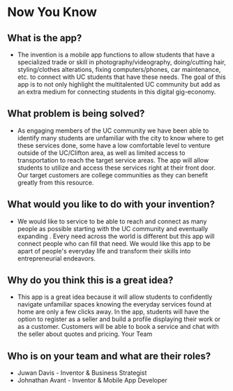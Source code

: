 # Now You Know

## What is the app?
 * The invention is a mobile app functions to allow students that have a specialized trade or skill in photography/videography, doing/cutting hair, styling/clothes
alterations, fixing computers/phones, car
maintenance, etc. to connect with UC
students that have these needs. The goal of
this app is to not only highlight the multitalented
UC community but add as an extra
medium for connecting students in this
digital gig-economy.

## What problem is being solved?
* As engaging members of the UC
community we have been able to
identify many students are unfamiliar with
the city to know where to get these
services done, some have a low
comfortable level to venture outside of
the UC/Clifton area, as well as
limited access to transportation to reach
the target service areas. The app will allow
students to utilize and access these
services right at their front door. Our
target customers are college communities
as they can benefit greatly from this
resource.
## What would you like to do with your invention? 
* We would like to service to be able to
reach and connect as many people
as possible starting with the UC
community and eventually expanding .
Every need across the world is different but
this app will connect people who can fill 
that need. We would like this app to be
apart of people's everyday life and
transform their skills into
entrepreneurial endeavors.

## Why do you think this is a great idea? 
* This app is a great idea because it will allow
students to confidently navigate unfamiliar
spaces knowing the everyday services found at
home are only a few clicks away. In the app,
students will have the option to register as a
seller and build a profile displaying their work or
as a customer. Customers will be able to book a
service and chat with the seller about quotes and
pricing.
Your Team

## Who is on your team and what are their roles? 
* Juwan Davis - Inventor & Business Strategist
* Johnathan Avant - Inventor & Mobile App Developer
